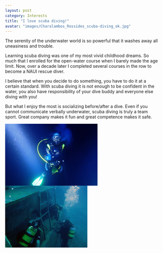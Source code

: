```yaml
---
layout: post
category: Interests
title: "I love scuba diving!"
avatar: "images/Charalambos_Rossides_scuba-diving_ok.jpg"
---
```


The serenity of the underwater world is so powerful that it washes away all uneasiness and trouble.

Learning scuba diving was one of my most vivid childhood dreams. So much that I enrolled for the open-water course when I barely made the age limit. Now, over a decade later I completed several courses in the row to become a NAUI rescue diver.

I believe that when you decide to do something, you have to do it at a certain standard. With scuba diving it is not enough to be confident in the water, you also have responsibility of your dive buddy and everyone else diving with you!

But what I enjoy the most is socializing before/after a dive. Even if you cannot communicate verbally underwater, scuba diving is truly a team sport. Great company makes it fun and great competence makes it safe.

<img src='/_posts/images/Charalambos_Rossides_scuba-diving_deep.jpg' background-size="contain" height="200px" align="center"/><img src='/_posts/images/Scuba_diving-social.jpg' background-size="contain" height="200px" align="center"/>
